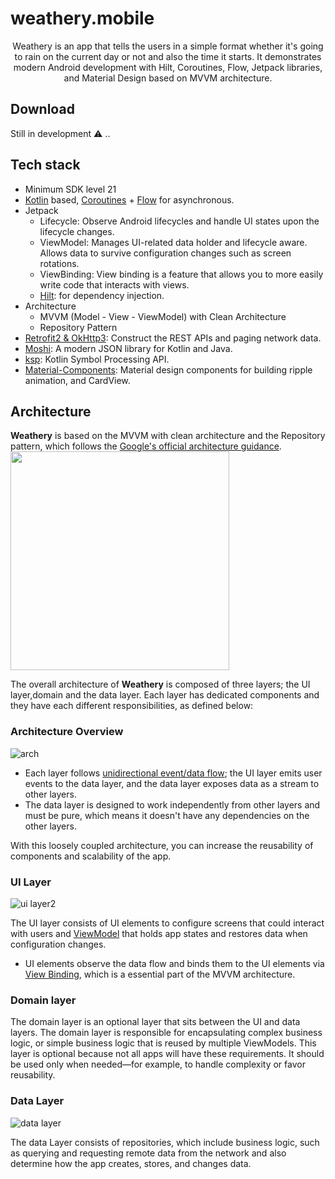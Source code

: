 # weathery.mobile

<p align="center">  
 Weathery is an app that tells the users in a simple format whether it's going to rain on the current day or not and also the time it starts. It
 demonstrates modern Android development with Hilt, Coroutines, Flow, Jetpack libraries, and Material Design based on MVVM architecture.
</p>


## Download
 Still in development ⚠ ..


## Tech stack 
- Minimum SDK level 21
- [Kotlin](https://kotlinlang.org/) based, [Coroutines](https://github.com/Kotlin/kotlinx.coroutines) + [Flow](https://kotlin.github.io/kotlinx.coroutines/kotlinx-coroutines-core/kotlinx.coroutines.flow/) for asynchronous.
- Jetpack
  - Lifecycle: Observe Android lifecycles and handle UI states upon the lifecycle changes.
  - ViewModel: Manages UI-related data holder and lifecycle aware. Allows data to survive configuration changes such as screen rotations.
  - ViewBinding: View binding is a feature that allows you to more easily write code that interacts with views.
  - [Hilt](https://dagger.dev/hilt/): for dependency injection.
- Architecture
  - MVVM (Model - View - ViewModel) with Clean Architecture
  - Repository Pattern
- [Retrofit2 & OkHttp3](https://github.com/square/retrofit): Construct the REST APIs and paging network data.
- [Moshi](https://github.com/square/moshi/): A modern JSON library for Kotlin and Java.
- [ksp](https://github.com/google/ksp): Kotlin Symbol Processing API.
- [Material-Components](https://github.com/material-components/material-components-android): Material design components for building ripple animation, and CardView.

## Architecture
**Weathery** is based on the MVVM with clean architecture and the Repository pattern, which follows the [Google's official architecture guidance](https://developer.android.com/topic/architecture).
<img src="https://user-images.githubusercontent.com/82452881/202274899-7b637311-a6e7-425f-8d32-0f7b89d5c4f1.png" align="center" width="350"/>


The overall architecture of **Weathery** is composed of three layers; the UI layer,domain and the data layer. Each layer has dedicated components and they have each different responsibilities, as defined below:

### Architecture Overview

![arch](https://user-images.githubusercontent.com/82452881/202274823-fb259855-6071-4f53-a3f4-6f4f98d10147.png)

- Each layer follows [unidirectional event/data flow](https://developer.android.com/topic/architecture/ui-layer#udf); the UI layer emits user events to the data layer, and the data layer exposes data as a stream to other layers.
- The data layer is designed to work independently from other layers and must be pure, which means it doesn't have any dependencies on the other layers.

With this loosely coupled architecture, you can increase the reusability of components and scalability of the app.

### UI Layer
![ui layer2](https://user-images.githubusercontent.com/82452881/202275088-291c7952-9770-4d04-8eb0-c2c8fc11ac78.png)


The UI layer consists of UI elements to configure screens that could interact with users and [ViewModel](https://developer.android.com/topic/libraries/architecture/viewmodel) that holds app states and restores data when configuration changes.
- UI elements observe the data flow and binds them to the UI elements via [View Binding](https://developer.android.com/topic/libraries/data-binding), which is a essential part of the MVVM architecture. 

### Domain layer
  The domain layer is an optional layer that sits between the UI and data layers.
The domain layer is responsible for encapsulating complex business logic, or simple business logic that is reused by multiple ViewModels. This layer is optional because not all apps will have these requirements. It should be used only when needed—for example, to handle complexity or favor reusability.

### Data Layer
![data layer](https://user-images.githubusercontent.com/82452881/202275293-44e5ba41-d26f-4c52-b961-0850fa6d4861.png)

The data Layer consists of repositories, which include business logic, such as querying and requesting remote data from the network and also
determine how the app creates, stores, and changes data.
